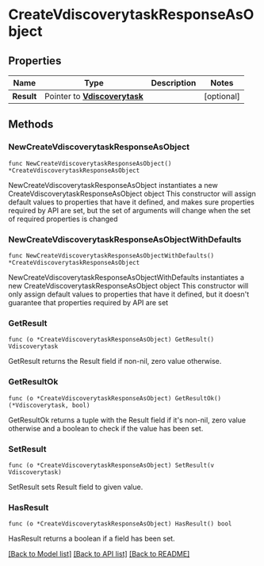 # CreateVdiscoverytaskResponseAsObject

## Properties

Name | Type | Description | Notes
------------ | ------------- | ------------- | -------------
**Result** | Pointer to [**Vdiscoverytask**](Vdiscoverytask.md) |  | [optional] 

## Methods

### NewCreateVdiscoverytaskResponseAsObject

`func NewCreateVdiscoverytaskResponseAsObject() *CreateVdiscoverytaskResponseAsObject`

NewCreateVdiscoverytaskResponseAsObject instantiates a new CreateVdiscoverytaskResponseAsObject object
This constructor will assign default values to properties that have it defined,
and makes sure properties required by API are set, but the set of arguments
will change when the set of required properties is changed

### NewCreateVdiscoverytaskResponseAsObjectWithDefaults

`func NewCreateVdiscoverytaskResponseAsObjectWithDefaults() *CreateVdiscoverytaskResponseAsObject`

NewCreateVdiscoverytaskResponseAsObjectWithDefaults instantiates a new CreateVdiscoverytaskResponseAsObject object
This constructor will only assign default values to properties that have it defined,
but it doesn't guarantee that properties required by API are set

### GetResult

`func (o *CreateVdiscoverytaskResponseAsObject) GetResult() Vdiscoverytask`

GetResult returns the Result field if non-nil, zero value otherwise.

### GetResultOk

`func (o *CreateVdiscoverytaskResponseAsObject) GetResultOk() (*Vdiscoverytask, bool)`

GetResultOk returns a tuple with the Result field if it's non-nil, zero value otherwise
and a boolean to check if the value has been set.

### SetResult

`func (o *CreateVdiscoverytaskResponseAsObject) SetResult(v Vdiscoverytask)`

SetResult sets Result field to given value.

### HasResult

`func (o *CreateVdiscoverytaskResponseAsObject) HasResult() bool`

HasResult returns a boolean if a field has been set.


[[Back to Model list]](../README.md#documentation-for-models) [[Back to API list]](../README.md#documentation-for-api-endpoints) [[Back to README]](../README.md)



